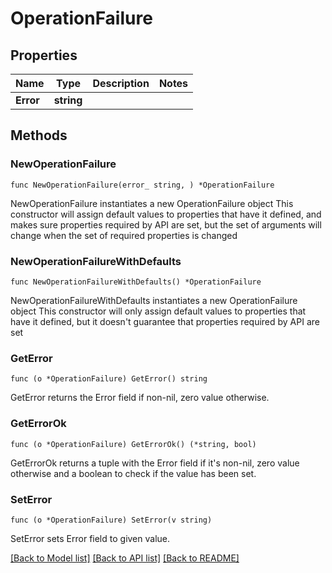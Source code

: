 # OperationFailure

## Properties

Name | Type | Description | Notes
------------ | ------------- | ------------- | -------------
**Error** | **string** |  | 

## Methods

### NewOperationFailure

`func NewOperationFailure(error_ string, ) *OperationFailure`

NewOperationFailure instantiates a new OperationFailure object
This constructor will assign default values to properties that have it defined,
and makes sure properties required by API are set, but the set of arguments
will change when the set of required properties is changed

### NewOperationFailureWithDefaults

`func NewOperationFailureWithDefaults() *OperationFailure`

NewOperationFailureWithDefaults instantiates a new OperationFailure object
This constructor will only assign default values to properties that have it defined,
but it doesn't guarantee that properties required by API are set

### GetError

`func (o *OperationFailure) GetError() string`

GetError returns the Error field if non-nil, zero value otherwise.

### GetErrorOk

`func (o *OperationFailure) GetErrorOk() (*string, bool)`

GetErrorOk returns a tuple with the Error field if it's non-nil, zero value otherwise
and a boolean to check if the value has been set.

### SetError

`func (o *OperationFailure) SetError(v string)`

SetError sets Error field to given value.



[[Back to Model list]](../README.md#documentation-for-models) [[Back to API list]](../README.md#documentation-for-api-endpoints) [[Back to README]](../README.md)


